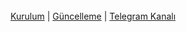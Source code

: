 <br>
        <a href="https://github.com/quiec/Umitduru/blob/KedyUserBot/README.md#kurulum">Kurulum</a> |
        <a href="https://github.com/Quiec/masteruserbot/wiki/G%C3%BCncelleme">Güncelleme</a> |
        <a href="https://t.me/Masteruserbot">Telegram Kanalı</a>
    <br>
</p>
